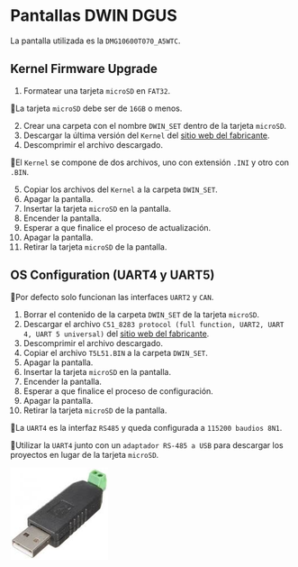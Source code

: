 # Pantallas DWIN DGUS

La pantalla utilizada es la `DMG10600T070_A5WTC`.

## Kernel Firmware Upgrade

1. Formatear una tarjeta `microSD` en `FAT32`.

📝La tarjeta `microSD` debe ser de `16GB` o menos.

2. Crear una carpeta con el nombre `DWIN_SET` dentro de la tarjeta `microSD`.
3. Descargar la última versión del `Kernel` del [sitio web del fabricante](https://www.dwin-global.com/kernel-upgrade/).
4. Descomprimir el archivo descargado.

📝El `Kernel` se compone de dos archivos, uno con extensión `.INI` y otro con `.BIN`.

5. Copiar los archivos del `Kernel` a la carpeta `DWIN_SET`.
6. Apagar la pantalla.
7. Insertar la tarjeta `microSD` en la pantalla.
8. Encender la pantalla.
9. Esperar a que finalice el proceso de actualización.
10. Apagar la pantalla.
11. Retirar la tarjeta `microSD` de la pantalla.

## OS Configuration (UART4 y UART5)

📝Por defecto solo funcionan las interfaces `UART2` y `CAN`.

1. Borrar el contenido de la carpeta `DWIN_SET` de la tarjeta `microSD`.
2. Descargar el archivo `C51_8283 protocol (full function, UART2, UART 4, UART 5 universal)` del [sitio web del fabricante](https://www.dwin-global.com/kernel-upgrade/).
3. Descomprimir el archivo descargado.
4. Copiar el archivo `T5L51.BIN` a la carpeta `DWIN_SET`.
5. Apagar la pantalla.
6. Insertar la tarjeta `microSD` en la pantalla.
7. Encender la pantalla.
8. Esperar a que finalice el proceso de configuración.
9. Apagar la pantalla.
10. Retirar la tarjeta `microSD` de la pantalla.

📝La `UART4` es la interfaz `RS485` y queda configurada a `115200 baudios 8N1`.

📝Utilizar la `UART4` junto con un `adaptador RS-485 a USB` para descargar los proyectos en lugar de la tarjeta `microSD`.

![adaptador RS-485 a USB](./images/adaptador.png)
